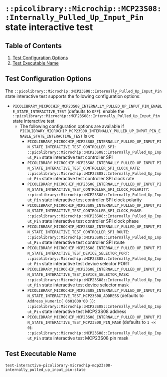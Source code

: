# `::picolibrary::Microchip::MCP23S08::Internally_Pulled_Up_Input_Pin` state interactive test

## Table of Contents
1. [Test Configuration Options](#test-configuration-options)
1. [Test Executable Name](#test-executable-name)

## Test Configuration Options
The `::picolibrary::Microchip::MCP23S08::Internally_Pulled_Up_Input_Pin` state interactive
test supports the following configuration options:
- `PICOLIBRARY_MICROCHIP_MCP23S08_INTERNALLY_PULLED_UP_INPUT_PIN_ENABLE_STATE_INTERACTIVE_TEST`
  (defaults to `OFF`): enable the
  `::picolibrary::Microchip::MCP23S08::Internally_Pulled_Up_Input_Pin` state interactive
  test
    - The following configuration options are available if
      `PICOLIBRARY_MICROCHIP_MCP23S08_INTERNALLY_PULLED_UP_INPUT_PIN_ENABLE_STATE_INTERACTIVE_TEST`
      is `ON`:
        - `PICOLIBRARY_MICROCHIP_MCP23S08_INTERNALLY_PULLED_UP_INPUT_PIN_STATE_INTERACTIVE_TEST_CONTROLLER_SPI`:
          `::picolibrary::Microchip::MCP23S08::Internally_Pulled_Up_Input_Pin` state
          interactive test controller SPI
        - `PICOLIBRARY_MICROCHIP_MCP23S08_INTERNALLY_PULLED_UP_INPUT_PIN_STATE_INTERACTIVE_TEST_CONTROLLER_SPI_CLOCK_RATE`:
          `::picolibrary::Microchip::MCP23S08::Internally_Pulled_Up_Input_Pin` state
          interactive test controller SPI clock rate
        - `PICOLIBRARY_MICROCHIP_MCP23S08_INTERNALLY_PULLED_UP_INPUT_PIN_STATE_INTERACTIVE_TEST_CONTROLLER_SPI_CLOCK_POLARITY`:
          `::picolibrary::Microchip::MCP23S08::Internally_Pulled_Up_Input_Pin` state
          interactive test controller SPI clock polarity
        - `PICOLIBRARY_MICROCHIP_MCP23S08_INTERNALLY_PULLED_UP_INPUT_PIN_STATE_INTERACTIVE_TEST_CONTROLLER_SPI_CLOCK_PHASE`:
          `::picolibrary::Microchip::MCP23S08::Internally_Pulled_Up_Input_Pin` state
          interactive test controller SPI clock phase
        - `PICOLIBRARY_MICROCHIP_MCP23S08_INTERNALLY_PULLED_UP_INPUT_PIN_STATE_INTERACTIVE_TEST_CONTROLLER_SPI_ROUTE`:
          `::picolibrary::Microchip::MCP23S08::Internally_Pulled_Up_Input_Pin` state
          interactive test controller SPI route
        - `PICOLIBRARY_MICROCHIP_MCP23S08_INTERNALLY_PULLED_UP_INPUT_PIN_STATE_INTERACTIVE_TEST_DEVICE_SELECTOR_PORT`:
          `::picolibrary::Microchip::MCP23S08::Internally_Pulled_Up_Input_Pin` state
          interactive test device selector PORT
        - `PICOLIBRARY_MICROCHIP_MCP23S08_INTERNALLY_PULLED_UP_INPUT_PIN_STATE_INTERACTIVE_TEST_DEVICE_SELECTOR_MASK`:
          `::picolibrary::Microchip::MCP23S08::Internally_Pulled_Up_Input_Pin` state
          interactive test device selector mask
        - `PICOLIBRARY_MICROCHIP_MCP23S08_INTERNALLY_PULLED_UP_INPUT_PIN_STATE_INTERACTIVE_TEST_MCP23S08_ADDRESS`
          (defaults to `Address_Numeric{ 0b01000'00 }`):
          `::picolibrary::Microchip::MCP23S08::Internally_Pulled_Up_Input_Pin` state
          interactive test MCP23S08 address
        - `PICOLIBRARY_MICROCHIP_MCP23S08_INTERNALLY_PULLED_UP_INPUT_PIN_STATE_INTERACTIVE_TEST_MCP23S08_PIN_MASK`
          (defaults to `1 << 0`):
          `::picolibrary::Microchip::MCP23S08::Internally_Pulled_Up_Input_Pin` state
          interactive test MCP23S08 pin mask

## Test Executable Name
`test-interactive-picolibrary-microchip-mcp23s08-internally_pulled_up_input_pin-state`

